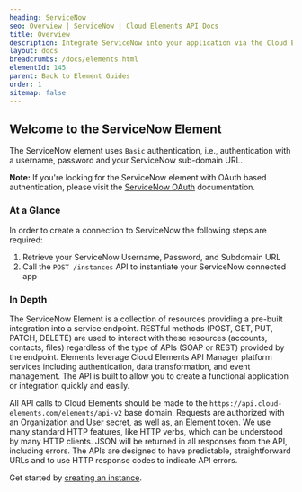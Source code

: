```yaml
---
heading: ServiceNow
seo: Overview | ServiceNow | Cloud Elements API Docs
title: Overview
description: Integrate ServiceNow into your application via the Cloud Elements APIs.
layout: docs
breadcrumbs: /docs/elements.html
elementId: 145
parent: Back to Element Guides
order: 1
sitemap: false
---
```


## Welcome to the ServiceNow Element

The ServiceNow element uses `Basic` authentication, i.e., authentication with a username, password and your ServiceNow sub-domain URL.

__Note:__ If you're looking for the ServiceNow element with OAuth based authentication, please visit the [ServiceNow OAuth](/docs/elements/servicenow-oauth/) documentation.

### At a Glance

In order to create a connection to ServiceNow the following steps are required:

1. Retrieve your ServiceNow Username, Password, and Subdomain URL
2. Call the `POST /instances` API to instantiate your ServiceNow connected app

### In Depth

The ServiceNow Element is a collection of resources providing a pre-built integration into a service endpoint. RESTful methods (POST, GET, PUT, PATCH, DELETE) are used to interact with these resources (accounts, contacts, files) regardless of the type of APIs (SOAP or REST) provided by the endpoint. Elements leverage Cloud Elements API Manager platform services including authentication, data transformation, and event management.  The API is built to allow you to create a functional application or integration quickly and easily.

All API calls to Cloud Elements should be made to the `https://api.cloud-elements.com/elements/api-v2` base domain. Requests are authorized with an Organization and User secret, as well as, an Element token.  We use many standard HTTP features, like HTTP verbs, which can be understood by many HTTP clients. JSON will be returned in all responses from the API, including errors. The APIs are designed to have predictable, straightforward URLs and to use HTTP response codes to indicate API errors.

Get started by [creating an instance](servicenow-create-instance.html).
